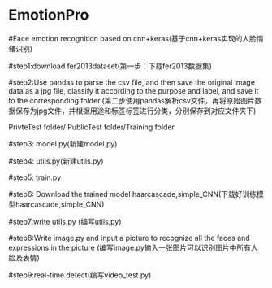 # EmotionPro

#Face emotion recognition based on cnn+keras(基于cnn+keras实现的人脸情绪识别)

#step1:download fer2013dataset(第一步：下载fer2013数据集)

#step2:Use pandas to parse the csv file, and then save the original image data as a jpg file, classify it according to the purpose and label, and save it to the corresponding folder.(第二步使用pandas解析csv文件，再将原始图片数据保存为jpg文件，并根据用途和标签标签进行分类，分别保存到对应文件夹下)

PrivteTest folder/ PublicTest  folder/Training folder

#step3: model.py(新建model.py)

#step4: utils.py(新建utils.py)

#step5: train.py

#step6: Download the trained model haarcascade,simple_CNN(下载好训练模型haarcascade,simple_CNN)

#step7:write utils.py (编写utils.py)

#step8:Write image.py and input a picture to recognize all the faces and expressions in the picture (编写image.py输入一张图片可以识别图片中所有人脸及表情)

#step9:real-time detect(编写video_test.py)
